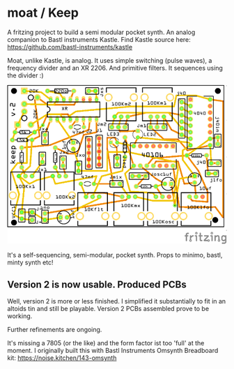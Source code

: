 # moat / Keep
A fritzing project to build a semi modular pocket synth. An analog companion to Bastl instruments Kastle. 
Find Kastle source here: https://github.com/bastl-instruments/kastle 

Moat, unlike Kastle, is analog. It uses simple switching (pulse waves), a frequency divider and an XR 2206. And primitive filters. It sequences using the divider :) 

![PCB view](https://github.com/poetaster/moat/raw/master/moat.v2_pcb.png)

It's a self-sequencing, semi-modular, pocket synth. Props to minimo, bastl, minty synth etc!

## Version 2 is now usable. Produced PCBs

Well, version 2 is more or less finished. I simplified it substantially to fit in an altoids tin and still be playable. Version 2 PCBs assembled prove to be working.

Further refinements are ongoing.


It's missing a 7805 (or the like) and the form factor ist too 'full' at the moment. I originally built this with Bastl Instruments Omsynth Breadboard kit:
https://noise.kitchen/143-omsynth 


